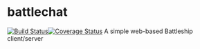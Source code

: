 # battlechat
[![Build Status](https://travis-ci.org/warreq/battlechat.svg?branch=develop)](https://travis-ci.org/warreq/battlechat)[![Coverage Status](https://coveralls.io/repos/warreq/battlechat/badge.svg?branch=develop&service=github)](https://coveralls.io/github/warreq/battlechat?branch=develop)
A simple web-based Battleship client/server

